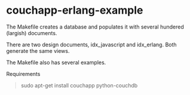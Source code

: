# couchapp-erlang-example

The Makefile creates a database and populates it with several hundered (largish) documents.

There are two design documents, idx_javascript and idx_erlang. Both generate the same views.

The Makefile also has several examples.

Requirements

> sudo apt-get install couchapp python-couchdb
